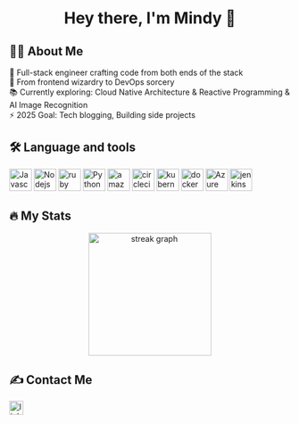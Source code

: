 <h1 align="center"> Hey there, I'm Mindy 👋 </h1>

<h2 align="left">👩‍💻 About Me</h3>
🔮 Full-stack engineer crafting code from both ends of the stack
<br>
🚀 From frontend wizardry to DevOps sorcery
<br>
📚 Currently exploring: Cloud Native Architecture & Reactive Programming & AI Image Recognition
<br>
⚡ 2025 Goal: Tech blogging, Building side projects

<h2 align="left">🛠 Language and tools </h3>
<div align="left">
  <img src="https://cdn.jsdelivr.net/gh/devicons/devicon@latest/icons/javascript/javascript-original.svg" height="40" alt="Javascript logo"/>
  <img src="https://cdn.jsdelivr.net/gh/devicons/devicon@latest/icons/nodejs/nodejs-original.svg" height="40" alt="Nodejs logo"/>
  <img src="https://cdn.jsdelivr.net/gh/devicons/devicon/icons/ruby/ruby-plain-wordmark.svg" height="40" alt="ruby logo"  />
  <img src="https://cdn.jsdelivr.net/gh/devicons/devicon@latest/icons/python/python-original.svg" height="40" alt="Python logo"/>
  <img src="https://cdn.jsdelivr.net/gh/devicons/devicon/icons/amazonwebservices/amazonwebservices-line-wordmark.svg" height="40" alt="amazonwebservices logo"  />
  <img src="https://cdn.jsdelivr.net/gh/devicons/devicon/icons/circleci/circleci-plain.svg" height="40" alt="circleci logo"  />
  <img src="https://cdn.jsdelivr.net/gh/devicons/devicon/icons/kubernetes/kubernetes-plain.svg" height="40" alt="kubernetes logo"  />
  <img src="https://cdn.jsdelivr.net/gh/devicons/devicon/icons/docker/docker-plain-wordmark.svg" height="40" alt="docker logo"  />
  <img src="https://cdn.jsdelivr.net/gh/devicons/devicon@latest/icons/azure/azure-original.svg" height="40" alt="Azure logo"/>
  <img src="https://cdn.jsdelivr.net/gh/devicons/devicon@latest/icons/jenkins/jenkins-line.svg" height="40" alt="jenkins logo"/>
</div>

<h2 align="left">🔥 My Stats </h3>
<div align="center">
  <img src="https://streak-stats.demolab.com?user=MindyTai&locale=en&mode=daily&theme=dark&hide_border=false&border_radius=5&order=3" height="220" alt="streak graph"  />
</div>

<h2> ✍️ Contact Me </h2>
<a href="https://www.linkedin.com/in/mindy-tai-712722113/">
  <img src="https://img.shields.io/static/v1?message=LinkedIn&logo=linkedin&label=&color=0077B5&logoColor=white&labelColor=&style=for-the-badge" height="25" alt="linkedin logo"/>
</a>
